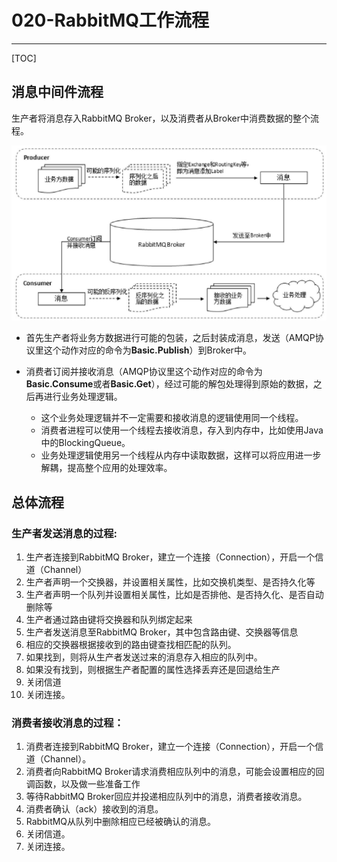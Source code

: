 # 020-RabbitMQ工作流程

------

[TOC]

## 消息中间件流程

生产者将消息存入RabbitMQ Broker，以及消费者从Broker中消费数据的整个流程。

<img src="../../../../assets/image-20201130125444888.png" alt="image-20201130125444888" style="zoom:50%;" />

- 首先生产者将业务方数据进行可能的包装，之后封装成消息，发送（AMQP协议里这个动作对应的命令为**Basic.Publish**）到Broker中。

- 消费者订阅并接收消息（AMQP协议里这个动作对应的命令为**Basic.Consume**或者**Basic.Get**），经过可能的解包处理得到原始的数据，之后再进行业务处理逻辑。
  - 这个业务处理逻辑并不一定需要和接收消息的逻辑使用同一个线程。
  - 消费者进程可以使用一个线程去接收消息，存入到内存中，比如使用Java中的BlockingQueue。
  - 业务处理逻辑使用另一个线程从内存中读取数据，这样可以将应用进一步解耦，提高整个应用的处理效率。

## 总体流程

### 生产者发送消息的过程:

1. 生产者连接到RabbitMQ Broker，建立一个连接（Connection），开启一个信道（Channel）
2. 生产者声明一个交换器，并设置相关属性，比如交换机类型、是否持久化等
3. 生产者声明一个队列并设置相关属性，比如是否排他、是否持久化、是否自动删除等
4. 生产者通过路由键将交换器和队列绑定起来
5. 生产者发送消息至RabbitMQ Broker，其中包含路由键、交换器等信息
6. 相应的交换器根据接收到的路由键查找相匹配的队列。
7. 如果找到，则将从生产者发送过来的消息存入相应的队列中。
8. 如果没有找到，则根据生产者配置的属性选择丢弃还是回退给生产
9. 关闭信道
10. 关闭连接。

### 消费者接收消息的过程：

1. 消费者连接到RabbitMQ Broker，建立一个连接（Connection），开启一个信道（Channel）。
2. 消费者向RabbitMQ Broker请求消费相应队列中的消息，可能会设置相应的回调函数，以及做一些准备工作
3. 等待RabbitMQ Broker回应并投递相应队列中的消息，消费者接收消息。
4. 消费者确认（ack）接收到的消息。
5. RabbitMQ从队列中删除相应已经被确认的消息。
6. 关闭信道。
7. 关闭连接。

